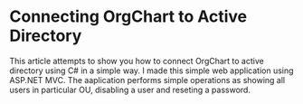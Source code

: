 # Connecting OrgChart to Active Directory

This article attempts to show you how to connect OrgChart to active directory using C# in a simple way. I made this simple web application using ASP.NET MVC. The aaplication performs simple operations as showing all users in particular OU, disabling a user and reseting a password.

